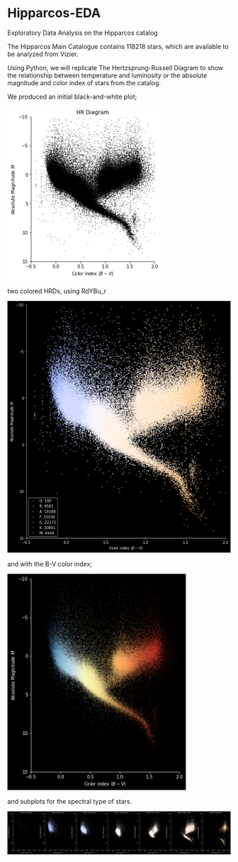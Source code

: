 # Hipparcos-EDA
Exploratory Data Analysis on the Hipparcos catalog

The Hipparcos Main Catalogue contains 118218 stars, which are available to be analyzed from Vizier. 

Using Python, we will replicate The Hertzsprung-Russell Diagram to show the relationship between temperature and luminosity or the absolute magnitude and color index of stars from the catalog. 

We produced an initial black-and-white plot;

![alt text](https://github.com/LanzLagman/Hipparcos-EDA/blob/611aea3202bfe99389d2ab62d8670c68f9d1ee7d/Data/Outputs/HRD%20BW.png)

two colored HRDs, using RdYBu_r

![alt text](https://github.com/LanzLagman/Hipparcos-EDA/blob/5ca4080ee2a12519de302a3dda2ae7efd371e475/Data/Outputs/HRD%20BV.png)

and with the B-V color index;

![alt text](https://github.com/LanzLagman/Hipparcos-EDA/blob/5ca4080ee2a12519de302a3dda2ae7efd371e475/Data/Outputs/HRD%20RdYBu_r.png)

and subplots for the spectral type of stars.

![alt text](https://github.com/LanzLagman/Hipparcos-EDA/blob/5ca4080ee2a12519de302a3dda2ae7efd371e475/Data/Outputs/Spectral%20Type%20Subplots.png)
